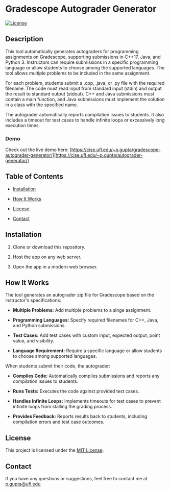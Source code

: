 
# Gradescope Autograder Generator

  

[![License](https://img.shields.io/badge/license-MIT-blue.svg)](LICENSE)

  

## Description

  

This tool automatically generates autograders for programming assignments on Gradescope, supporting submissions in C++17, Java, and Python 3. Instructors can require submissions in a specific programming language or allow students to choose among the supported languages. The tool allows multiple problems to be included in the same assignment.

  

For each problem, students submit a .cpp, .java, or .py file with the required filename. The code must read input from standard input (stdin) and output the result to standard output (stdout). C++ and Java submissions must contain a main function, and Java submissions must implement the solution in a class with the specified name.

  

The autograder automatically reports compilation issues to students. It also includes a timeout for test cases to handle infinite loops or excessively long execution times.

  

### Demo

  

Check out the live demo here: [https://cise.ufl.edu/~p.gupta/gradescope-autograder-generator/](https://cise.ufl.edu/~p.gupta/autograder-generator/)

  

## Table of Contents

  

-  [Installation](#installation)

-  [How It Works](#how-it-works)

-  [License](#license)

-  [Contact](#contact)

  

## Installation

  

1. Clone or download this repository.

2. Host the app on any web server.

3. Open the app in a modern web browser.

  

## How It Works

  

The tool generates an autograder zip file for Gradescope based on the instructor's specifications:

  

-  **Multiple Problems:** Add multiple problems to a singe assignment.

-  **Programming Languages:** Specify required filenames for C++, Java, and Python submissions.

-  **Test Cases:** Add test cases with custom input, expected output, point value, and visibility.

-  **Language Requirement:** Require a specific language or allow students to choose among supported languages.

  

When students submit their code, the autograder:

  

-  **Compiles Code:** Automatically compiles submissions and reports any compilation issues to students.

-  **Runs Tests:** Executes the code against provided test cases.

-  **Handles Infinite Loops:** Implements timeouts for test cases to prevent infinite loops from stalling the grading process.

-  **Provides Feedback:** Reports results back to students, including compilation errors and test case outcomes.

  

## License

  

This project is licensed under the [MIT License](LICENSE).

  

## Contact

  

If you have any questions or suggestions, feel free to contact me at [p.gupta@ufl.edu](mailto:p.gupta@ufl.edu).